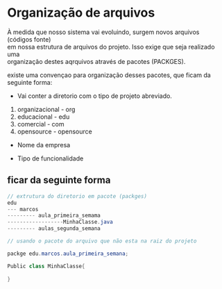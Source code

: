 # Organização de arquivos

À medida que nosso sistema vai evoluindo, surgem novos arquivos (códigos fonte)<br>
em nossa estrutura de arquivos do projeto. Isso exige que seja realizado uma <br>
organização destes aqrquivos através de pacotes (PACKGES).

existe uma convençao para organização desses pacotes, que ficam da seguinte forma: 

* Vai conter a diretorio com o tipo de projeto abreviado.

1. organizacional - org
2. educacional - edu
3. comercial - com
4. opensource - opensource 

* Nome da empresa 

* Tipo de funcionalidade

## ficar da seguinte forma 

```java
// extrutura do diretorio em pacote (packges)
edu
--- marcos
--------- aula_primeira_semama
------------------MinhaClasse.java
--------- aulas_segunda_semana
```

```java
// usando o pacote do arquivo que não esta na raiz do projeto 

packge edu.marcos.aula_primeira_semana;

Public class MinhaClasse{
  
}
```